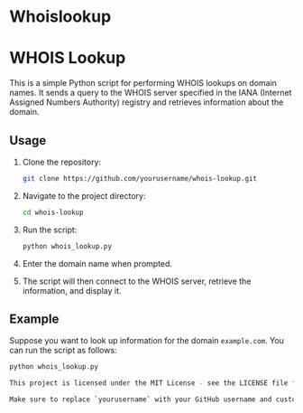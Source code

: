 # Whoislookup

# WHOIS Lookup

This is a simple Python script for performing WHOIS lookups on domain names. It sends a query to the WHOIS server specified in the IANA (Internet Assigned Numbers Authority) registry and retrieves information about the domain.

## Usage

1. Clone the repository:

    ```bash
    git clone https://github.com/yourusername/whois-lookup.git
    ```

2. Navigate to the project directory:

    ```bash
    cd whois-lookup
    ```

3. Run the script:

    ```bash
    python whois_lookup.py
    ```

4. Enter the domain name when prompted.

5. The script will then connect to the WHOIS server, retrieve the information, and display it.

## Example

Suppose you want to look up information for the domain `example.com`. You can run the script as follows:

```bash
python whois_lookup.py

This project is licensed under the MIT License - see the LICENSE file for details.

Make sure to replace `yourusername` with your GitHub username and customize any other information specific to your project. Additionally, ensure that you have the `whois_lookup.py` script in your repository.
